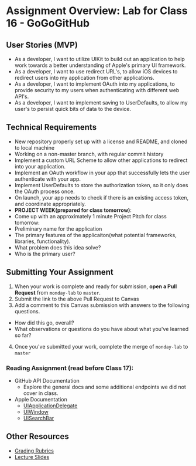 # Assignment Overview: Lab for Class 16 - GoGoGitHub  

## User Stories (MVP)  
 - As a developer, I want to utilize UIKit to build out an application to help work towards a better understanding of Apple's primary UI framework.  
 - As a developer, I want to use redirect URL's, to allow iOS devices to redirect users into my application from other applications.  
 - As a developer, I want to implement OAuth into my applications, to provide security to my users when authenticating with different web API's.  
 - As a developer, I want to implement saving to UserDefaults, to allow my user's to persist quick bits of data to the device.  

## Technical Requirements  
 * New repository properly set up with a license and README, and cloned to local machine  
 * Working on a non-master branch, with regular commit history  
 * Implement a custom URL Scheme to allow other applications to redirect into your application.
 * Implement an OAuth workflow in your app that successfully lets the user authenticate with your app.
 * Implement UserDefaults to store the authorization token, so it only does the OAuth process once.
 * On launch, your app needs to check if there is an existing access token, and coordinate appropriately.
 * **PROJECT WEEK(prepared for class tomorrow)**:
 * Come up with an approximately 1 minute Project Pitch for class tomorrow:  
  * Preliminary name for the application  
  * The primary features of the applicaiton(what potential frameworks, libraries, functionality).  
  * What problem does this idea solve?  
  * Who is the primary user?  

## Submitting Your Assignment  

1. When your work is complete and ready for submission, **open a Pull Request** from `monday-lab` to `master`.  
2. Submit the link to the above Pull Request to Canvas  
3. Add a comment to this Canvas submission with answers to the following questions.  
  - How did this go, overall?  
  - What observations or questions do you have about what you've learned so far?  
4. Once you've submitted your work, complete the merge of `monday-lab` to `master`  

### Reading Assignment (read **before** Class 17):
* GitHub API Documentation
	* Explore the general docs and some additional endpoints we did not cover in class.  
* Apple Documentation
  * [UIApplicationDelegate](https://developer.apple.com/reference/uikit/uiapplicationdelegate)  
  * [UIWindow](https://developer.apple.com/reference/uikit/uiwindow)  
  * [UISearchBar](https://developer.apple.com/reference/uikit/uisearchbar)  

## Other Resources
* [Grading Rubrics](../../resources/)
* [Lecture Slides](https://www.icloud.com/keynote/000EtSMrX5WTirpvWCOKi-OSQ#Week4_Day1)
